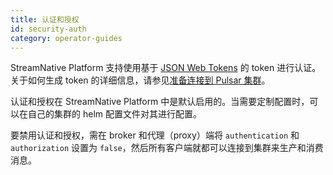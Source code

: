 ```yaml
---
title: 认证和授权
id: security-auth
category: operator-guides
---
```


StreamNative Platform 支持使用基于 [JSON Web Tokens](https://jwt.io/introduction/) 的 token 进行认证。关于如何生成 token 的详细信息，请参见[准备连接到 Pulsar 集群](/user-guides/connect/connect-pulsar-cluster/connect-prepare.md)。

认证和授权在 StreamNative Platform 中是默认启用的。当需要定制配置时，可以在自己的集群的 helm 配置文件对其进行配置。

要禁用认证和授权，需在 broker 和代理（proxy）端将 `authentication` 和 `authorization` 设置为 `false`，然后所有客户端就都可以连接到集群来生产和消费消息。